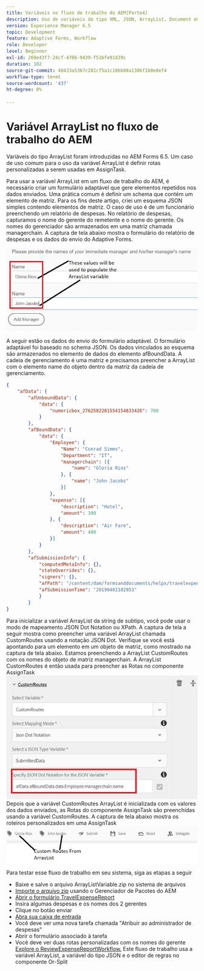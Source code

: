 ```yaml
---
title: Variáveis no fluxo de trabalho do AEM[Parte4]
description: Uso de variáveis do tipo XML, JSON, ArrayList, Document em um workflow AEM
version: Experience Manager 6.5
topic: Development
feature: Adaptive Forms, Workflow
role: Developer
level: Beginner
exl-id: 269e43f7-24cf-4786-9439-f51bfe91d39c
duration: 102
source-git-commit: 48433a5367c281cf5a1c106b08a1306f1b0e8ef4
workflow-type: tm+mt
source-wordcount: '437'
ht-degree: 0%

---
```


# Variável ArrayList no fluxo de trabalho do AEM

Variáveis do tipo ArrayList foram introduzidas no AEM Forms 6.5. Um caso de uso comum para o uso da variável ArrayList é definir rotas personalizadas a serem usadas em AssignTask.

Para usar a variável ArrayList em um fluxo de trabalho do AEM, é necessário criar um formulário adaptável que gere elementos repetidos nos dados enviados. Uma prática comum é definir um schema que contém um elemento de matriz. Para os fins deste artigo, criei um esquema JSON simples contendo elementos de matriz. O caso de uso é de um funcionário preenchendo um relatório de despesas. No relatório de despesas, capturamos o nome do gerente do remetente e o nome do gerente. Os nomes do gerenciador são armazenados em uma matriz chamada managerchain. A captura de tela abaixo mostra o formulário do relatório de despesas e os dados do envio do Adaptive Forms.

![relatório de despesas](assets/expensereport.jpg)

A seguir estão os dados do envio do formulário adaptável. O formulário adaptável foi baseado no schema JSON. Os dados vinculados ao esquema são armazenados no elemento de dados do elemento afBoundData. A cadeia de gerenciamento é uma matriz e precisamos preencher a ArrayList com o elemento name do objeto dentro da matriz da cadeia de gerenciamento.

```json
{
    "afData": {
        "afUnboundData": {
            "data": {
                "numericbox_2762582281554154833426": 700
            }
        },
        "afBoundData": {
            "data": {
                "Employee": {
                    "Name": "Conrad Simms",
                    "Department": "IT",
                    "managerchain": [{
                        "name": "Gloria Rios"
                    }, {
                        "name": "John Jacobs"
                    }]
                },
                "expense": [{
                    "description": "Hotel",
                    "amount": 300
                }, {
                    "description": "Air Fare",
                    "amount": 400
                }]
            }
        },
        "afSubmissionInfo": {
            "computedMetaInfo": {},
            "stateOverrides": {},
            "signers": {},
            "afPath": "/content/dam/formsanddocuments/helpx/travelexpensereport",
            "afSubmissionTime": "20190402102953"
            }
        }
}
```

Para inicializar a variável ArrayList da string de subtipo, você pode usar o modo de mapeamento JSON Dot Notation ou XPath. A captura de tela a seguir mostra como preencher uma variável ArrayList chamada CustomRoutes usando a notação JSON Dot. Verifique se você está apontando para um elemento em um objeto de matriz, como mostrado na captura de tela abaixo. Estamos preenchendo a ArrayList CustomRoutes com os nomes do objeto de matriz managerchain.
A ArrayList CustomRoutes é então usada para preencher as Rotas no componente AssignTask
![rotas personalizadas](assets/arraylist.jpg)
Depois que a variável CustomRoutes ArrayList é inicializada com os valores dos dados enviados, as Rotas do componente AssignTask são preenchidas usando a variável CustomRoutes. A captura de tela abaixo mostra os roteiros personalizados em uma AssignTask
![asingtask](assets/customactions.jpg)

Para testar esse fluxo de trabalho em seu sistema, siga as etapas a seguir

* Baixe e salve o arquivo ArrayListVariable.zip no sistema de arquivos
* [Importe o arquivo zip](assets/arraylistvariable.zip) usando o Gerenciador de Pacotes do AEM
* [Abrir o formulário TravelExpenseReport](http://localhost:4502/content/dam/formsanddocuments/helpx/travelexpensereport/jcr:content?wcmmode=disabled)
* Insira algumas despesas e os nomes dos 2 gerentes
* Clique no botão enviar
* [Abra sua caixa de entrada](http://localhost:4502/aem/inbox)
* Você deve ver uma nova tarefa chamada &quot;Atribuir ao administrador de despesas&quot;
* Abrir o formulário associado à tarefa
* Você deve ver duas rotas personalizadas com os nomes do gerente
  [Explore o ReviewExpenseReportWorkflow.](http://localhost:4502/editor.html/conf/global/settings/workflow/models/ReviewExpenseReport.html) Este fluxo de trabalho usa a variável ArrayList, a variável do tipo JSON e o editor de regras no componente Or-Split
